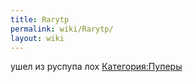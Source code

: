 ```yaml
---
title: Rarytp
permalink: wiki/Rarytp/
layout: wiki
---
```


ушел из руспупа лох [Категория:Пуперы](Категория:Пуперы "wikilink")
